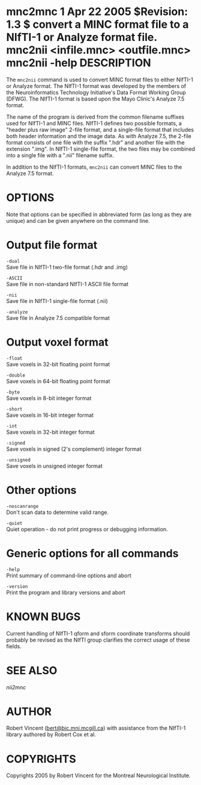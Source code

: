 mnc2mnc
1
Apr 22 2005
$Revision: 1.3 $
convert a MINC format file to a NIfTI-1 or Analyze format file.
mnc2nii
<options>
<infile.mnc>
<outfile.mnc>
mnc2nii
-help
DESCRIPTION
===========

The `mnc2nii` command is used to convert MINC format files to either NIfTI-1 or Analyze format. The NIfTI-1 format was developed by the members of the Neuroinformatics Technology Initiative's Data Format Working Group (DFWG). The NIfTI-1 format is based upon the Mayo Clinic's Analyze 7.5 format.

The name of the program is derived from the common filename suffixes used for NIfTI-1 and MINC files. NIfTI-1 defines two possible formats, a "header plus raw image" 2-file format, and a single-file format that includes both header information and the image data. As with Analyze 7.5, the 2-file format consists of one file with the suffix ".hdr" and another file with the extension ".img". In NIfTI-1 single-file format, the two files may be combined into a single file with a ".nii" filename suffix.

In addition to the NIfTI-1 formats, `mnc2nii` can convert MINC files to the Analyze 7.5 format.

OPTIONS
=======

Note that options can be specified in abbreviated form (as long as they are unique) and can be given anywhere on the command line.

Output file format
==================

`-dual`  
Save file in NIfTI-1 two-file format (.hdr and .img)

`-ASCII`  
Save file in non-standard NIfTI-1 ASCII file format

`-nii`  
Save file in NIfTI-1 single-file format (.nii)

`-analyze`  
Save file in Analyze 7.5 compatible format

Output voxel format
===================

`-float`  
Save voxels in 32-bit floating point format

`-double`  
Save voxels in 64-bit floating point format

`-byte`  
Save voxels in 8-bit integer format

`-short`  
Save voxels in 16-bit integer format

`-int`  
Save voxels in 32-bit integer format

`-signed`  
Save voxels in signed (2's complement) integer format

`-unsigned`  
Save voxels in unsigned integer format

Other options
=============

`-noscanrange`  
Don't scan data to determine valid range.

`-quiet`  
Quiet operation - do not print progress or debugging information.

Generic options for all commands
================================

`-help`  
Print summary of command-line options and abort

`-version`  
Print the program and library versions and abort

KNOWN BUGS
==========

Current handling of NIfTI-1 qform and sform coordinate transforms should probably be revised as the NIfTI group clarifies the correct usage of these fields.

SEE ALSO
========

*nii2mnc*

AUTHOR
======

Robert Vincent (bert@bic.mni.mcgill.ca) with assistance from the NIfTI-1 library authored by Robert Cox et al.

COPYRIGHTS
==========

Copyrights 2005 by Robert Vincent for the Montreal Neurological Institute.
